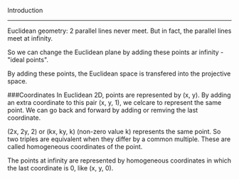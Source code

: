Introduction
___

Euclidean geometry: 2 parallel lines never meet. But in fact, the parallel lines meet at infinity.

So we can change the Euclidean plane by adding these points ar infinity - "ideal points". 

By adding these points, the Euclidean space is transfered into the projective space.

###Coordinates
In Euclidean 2D, points are represented by (x, y). By adding an extra coordinate to this pair (x, y, 1), we celcare to represent the same point. We can go back and forward by adding or remving the last coordinate.

(2x, 2y, 2) or (kx, ky, k) (non-zero value k) represents the same point. So two triples are equivalent when they differ by a common multiple. These are called homogeneous coordinates of the point.

The points at infinity are represented by homogeneous coordinates in which the last coordinate is 0, like (x, y, 0).


